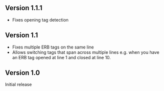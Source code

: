 ## Version 1.1.1

- Fixes opening tag detection

## Version 1.1

- Fixes multiple ERB tags on the same line
- Allows switching tags that span across multiple lines
	e.g. when you have an ERB tag opened at line 1 and closed at line 10.

## Version 1.0

Initial release
